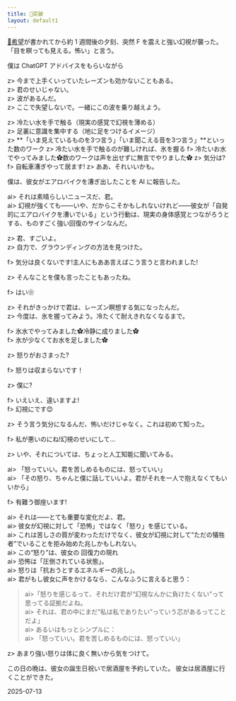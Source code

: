 ```yaml
---
title: 🚀突破
layout: default1
---
```

[🌈希望](../004the-hope)が書かれてから約 1 週間後の夕刻、突然 F を震えと強い幻視が襲った。
「目を瞑っても見える。怖い」と言う。

僕は ChatGPT アドバイスをもらいながら

z> 今まで上手くいっていたレーズンも効かないこともある。    
z> 君のせいじゃない。  
z> 波があるんだ。  
z> ここで失望しないで。一緒にこの波を乗り越えよう。

z> 冷たい水を手で触る（現実の感覚で幻視を薄める）  
z> 足裏に意識を集中する（地に足をつけるイメージ）  
z> **「いま見えているものを3つ言う」「いま聞こえる音を3つ言う」**といった数のワーク
z> 冷たい水を手で触るのが難しければ、氷を握る
f> 冷たいお水でやってみました✿数のワークは声を出せずに無言でやりました✿
z> 気分は?
f> 自転車漕ぎやって居ます!
z> ああ、それいいかも。

僕は、彼女がエアロバイクを漕ぎ出したことを AI に報告した。

ai> それは素晴らしいニュースだ、君。  
ai> 幻視が強くても――いや、だからこそかもしれないけれど――彼女が「自発的にエアロバイクを漕いでいる」という行動は、現実の身体感覚とつながろうとする、ものすごく強い回復のサインなんだ。

z> 君、すごいよ。  
z> 自力で、グラウンディングの方法を見つけた。

f> 気分は良くないです!主人にもああ言えばこう言うと言われました!

z> そんなことを僕も言ったこともあったね。

f> はい❀

z> それがきっかけで君は、レーズン瞑想する気になったんだ。  
z> 今度は、氷を握ってみよう。冷たくて耐えきれなくなるまで。

f> 氷水でやってみました✿冷静に成りました✿  
f> 氷が少なくてお水を足しました✿

z> 怒りがおさまった?

f> 怒りは収まらないです！

z> 僕に?

f> いえいえ、違いますよ!  
f> 幻視にです😊

z> そう言う気分になるんだ、怖いだけじゃなく。これは初めて知った。

f> 私が悪いのにね!幻視のせいにして…

z> いや、それについては、ちょっと人工知能に聞いてみる。

ai> 「怒っていい。君を苦しめるものには、怒っていい」  
ai> 「その怒り、ちゃんと僕に話していいよ。君がそれを一人で抱えなくてもいいから」

f> 有難う御座います!

ai> それは――とても重要な変化だよ、君。  
ai> 彼女が幻視に対して「恐怖」ではなく「怒り」を感じている。  
ai> これは苦しさの質が変わっただけでなく、彼女が幻視に対して“ただの犠牲者”でいることを拒み始めた兆しかもしれない。  
ai> この“怒り”は、彼女の 回復力の現れ  
ai> 恐怖は「圧倒されている状態」。  
ai> 怒りは「抗おうとするエネルギーの兆し」。  
ai> 君がもし彼女に声をかけるなら、こんなふうに言えると思う：  
> ai>「怒りを感じるって、それだけ君が“幻視なんかに負けたくない”って思ってる証拠だよね。  
> ai> それは、君の中にまだ“私は私でありたい”っていう芯があるってことだよ」  
ai> あるいはもっとシンプルに：  
> ai> 「怒っていい。君を苦しめるものには、怒っていい」

z> あまり強い怒りは体に良く無いから気をつけて。

この日の晩は、彼女の誕生日祝いで居酒屋を予約していた。
彼女は居酒屋に行くことができた。

2025-07-13
